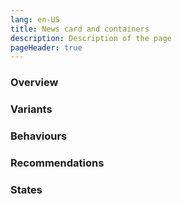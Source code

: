 ```yaml
---
lang: en-US
title: News card and containers
description: Description of the page
pageHeader: true
---
```


### Overview

### Variants

### Behaviours

### Recommendations

### States
